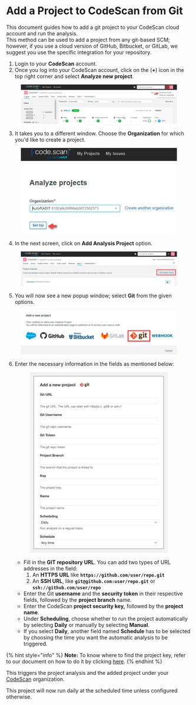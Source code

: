 # Add a Project to CodeScan from Git

This document guides how to add a git project to your CodeScan cloud account and run the analysis.\
This method can be used to add a project from any git-based SCM; however, if you use a cloud version of GitHub, Bitbucket, or GitLab, we suggest you use the specific integration for your repository.

1. Login to your **CodeScan** account.
2. Once you log into your CodeScan account, click on the (**+**) icon in the top right corner and select **Analyze new project**.

<figure><img src="../../../../.gitbook/assets/image (31) (1) (1) (1) (1) (1) (1) (1) (1) (1) (1) (1) (1) (1) (1).png" alt=""><figcaption></figcaption></figure>

3. It takes you to a different window. Choose the **Organization** for which you'd like to create a project.

<figure><img src="../../../../.gitbook/assets/image (32) (1) (1) (1) (1) (1) (1) (1) (1) (1) (1) (1) (1) (1) (1).png" alt=""><figcaption></figcaption></figure>

4. In the next screen, click on **Add Analysis Project** option.

<figure><img src="../../../../.gitbook/assets/image (33) (1) (1) (1) (1) (1) (1) (1) (1) (1) (1) (1) (1) (1) (1).png" alt=""><figcaption></figcaption></figure>

5. You will now see a new popup window; select **Git** from the given options.

<figure><img src="../../../../.gitbook/assets/image (34) (1) (1) (1) (1) (1) (1) (1) (1) (1) (1) (1) (1) (1) (1).png" alt=""><figcaption></figcaption></figure>

6.  Enter the necessary information in the fields as mentioned below:

    <figure><img src="../../../../.gitbook/assets/image (36) (1) (1) (1) (1) (1) (1) (1) (1) (1) (1) (1) (1) (1) (1).png" alt="" width="375"><figcaption></figcaption></figure>

    * Fill in the **GIT repository URL**. You can add two types of URL addresses in the field:
      1. An **HTTPS URL** like **`https://github.com/user/repo.git`**
      2. An **SSH URL**, like **`git@github.com:user/repo.git`** or  **`ssh://github.com/user/repo`**
    * Enter the Git **username** and the **security token** in their respective fields, followed by the **project branch** name.
    * Enter the CodeScan **project security key,** followed by the **project name**.
    * Under **Scheduling**, choose whether to run the project automatically by selecting **Daily** or manually by selecting **Manual**.
    * If you select **Daily**, another field named **Schedule** has to be selected by choosing the time you want the automatic analysis to be triggered.

{% hint style="info" %}
**Note:** To know where to find the project key, refer to our document on how to do it by clicking [here](https://knowledgebase.autorabit.com/codescan/docs/finding-your-project-key).
{% endhint %}

This triggers the project analysis and the added project under your [CodeScan](https://www.codescan.io/) organization.

This project will now run daily at the scheduled time unless configured otherwise.
